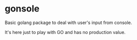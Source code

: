 # gonsole

Basic golang package to deal with user's input from console.

It's here just to play with GO and has no production value.